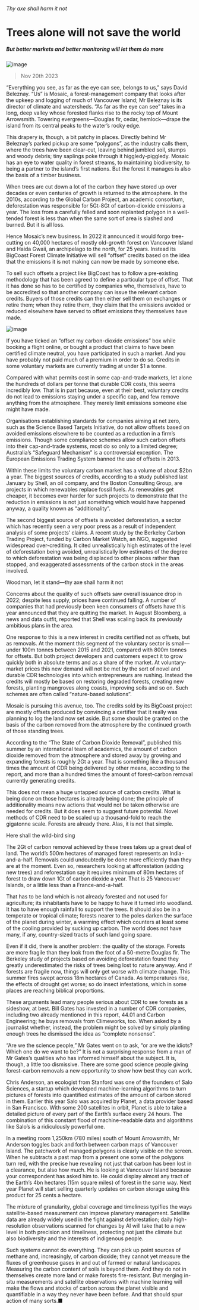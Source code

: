 ###### Thy axe shall harm it not
# Trees alone will not save the world 
##### But better markets and better monitoring will let them do more 
![image](images/20231125_SRD004.jpg) 
> Nov 20th 2023 
“Everything you see, as far as the eye can see, belongs to us,” says David Beleznay. “Us” is Mosaic, a forest-management company that looks after the upkeep and logging of much of Vancouver Island; Mr Beleznay is its director of climate and watersheds. “As far as the eye can see” takes in a long, deep valley whose forested flanks rise to the rocky top of Mount Arrowsmith. Towering evergreens—Douglas fir, cedar, hemlock—drape the island from its central peaks to the water’s rocky edge. 
This drapery is, though, a bit patchy in places. Directly behind Mr Beleznay’s parked pickup are some “polygons”, as the industry calls them, where the trees have been clear-cut, leaving behind jumbled soil, stumps and woody debris; tiny saplings poke through it higgledy-piggledy. Mosaic has an eye to water quality in forest streams, to maintaining biodiversity, to being a partner to the island’s first nations. But the forest it manages is also the basis of a timber business. 
When trees are cut down a lot of the carbon they have stored up over decades or even centuries of growth is returned to the atmosphere. In the 2010s, according to the Global Carbon Project, an academic consortium, deforestation was responsible for 5Gt-8Gt of carbon-dioxide emissions a year. The loss from a carefully felled and soon replanted polygon in a well-tended forest is less than when the same sort of area is slashed and burned. But it is all loss. 
Hence Mosaic’s new business. In 2022 it announced it would forgo tree-cutting on 40,000 hectares of mostly old-growth forest on Vancouver Island and Haida Gwaii, an archipelago to the north, for 25 years. Instead its BigCoast Forest Climate Initiative will sell “offset” credits based on the idea that the emissions it is not making can now be made by someone else. 
To sell such offsets a project like BigCoast has to follow a pre-existing methodology that has been agreed to define a particular type of offset. That it has done so has to be certified by companies who, themselves, have to be accredited so that another company can issue the relevant carbon credits. Buyers of those credits can then either sell them on exchanges or retire them; when they retire them, they claim that the emissions avoided or reduced elsewhere have served to offset emissions they themselves have made.
![image](images/20231125_SRC901.png) 

If you have ticked an “offset my carbon-dioxide emissions” box while booking a flight online, or bought a product that claims to have been certified climate neutral, you have participated in such a market. And you have probably not paid much of a premium in order to do so. Credits in some voluntary markets are currently trading at under $1 a tonne.
Compared with what permits cost in some cap-and-trade markets, let alone the hundreds of dollars per tonne that durable CDR costs, this seems incredibly low. That is in part because, even at their best, voluntary credits do not lead to emissions staying under a specific cap, and few remove anything from the atmosphere. They merely limit emissions someone else might have made. 
Organisations establishing standards for companies aiming at net zero, such as the Science Based Targets Initiative, do not allow offsets based on avoided emissions elsewhere to be counted as a reduction in a firm’s emissions. Though some compliance schemes allow such carbon offsets into their cap-and-trade systems, most do so only to a limited degree; Australia’s “Safeguard Mechanism” is a controversial exception. The European Emissions Trading System banned the use of offsets in 2013.
Within these limits the voluntary carbon market has a volume of about $2bn a year. The biggest sources of credits, according to a study published last January by Shell, an oil company, and the Boston Consulting Group, are projects in which renewables replace fossil fuels. As renewables get cheaper, it becomes ever harder for such projects to demonstrate that the reduction in emissions is not just something which would have happened anyway, a quality known as “additionality”. 
The second biggest source of offsets is avoided deforestation, a sector which has recently seen a very poor press as a result of independent analysis of some projects’ claims. A recent study by the Berkeley Carbon Trading Project, funded by Carbon Market Watch, an NGO, suggested widespread over-crediting. It cited unrealistically high estimates of the level of deforestation being avoided, unrealistically low estimates of the degree to which deforestation was being displaced to other places rather than stopped, and exaggerated assessments of the carbon stock in the areas involved. 
Woodman, let it stand—thy axe shall harm it not
Concerns about the quality of such offsets saw overall issuance drop in 2022; despite less supply, prices have continued falling. A number of companies that had previously been keen consumers of offsets have this year announced that they are quitting the market. In August Bloomberg, a news and data outfit, reported that Shell was scaling back its previously ambitious plans in the area.
One response to this is a new interest in credits certified not as offsets, but as removals. At the moment this segment of the voluntary sector is small—under 100m tonnes between 2015 and 2021, compared with 800m tonnes for offsets. But both project developers and customers expect it to grow quickly both in absolute terms and as a share of the market. At voluntary-market prices this new demand will not be met by the sort of novel and durable CDR technologies into which entrepreneurs are rushing. Instead the credits will mostly be based on restoring degraded forests, creating new forests, planting mangroves along coasts, improving soils and so on. Such schemes are often called “nature-based solutions”.
Mosaic is pursuing this avenue, too. The credits sold by its BigCoast project are mostly offsets produced by convincing a certifier that it really was planning to log the land now set aside. But some should be granted on the basis of the carbon removed from the atmosphere by the continued growth of those standing trees.
According to the “The State of Carbon Dioxide Removal”, published this summer by an international team of academics, the amount of carbon dioxide removed from the atmosphere and stored away by growing and expanding forests is roughly 2Gt a year. That is something like a thousand times the amount of CDR being delivered by other means, according to the report, and more than a hundred times the amount of forest-carbon removal currently generating credits. 
This does not mean a huge untapped source of carbon credits. What is being done on those hectares is already being done; the principle of additionality means new actions that would not be taken otherwise are needed for credits. But it does seem to suggest future potential. Novel methods of CDR need to be scaled up a thousand-fold to reach the gigatonne scale. Forests are already there. Alas, it is not that simple. 
Here shall the wild-bird sing
The 2Gt of carbon removal achieved by these trees takes up a great deal of land. The world’s 500m hectares of managed forest represents an India-and-a-half. Removals could undoubtedly be done more efficiently than they are at the moment. Even so, researchers looking at afforestation (adding new trees) and reforestation say it requires minimum of 80m hectares of forest to draw down 1Gt of carbon dioxide a year. That is 25 Vancouver Islands, or a little less than a France-and-a-half. 

That has to be land which is not already forested and not used for agriculture; its inhabitants have to be happy to have it turned into woodland. It has to have enough rainfall to support the trees. It should also be in a temperate or tropical climate; forests nearer to the poles darken the surface of the planet during winter, a warming effect which counters at least some of the cooling provided by sucking up carbon. The world does not have many, if any, country-sized tracts of such land going spare. 
Even if it did, there is another problem: the quality of the storage. Forests are more fragile than they look from the foot of a 50-metre Douglas fir. The Berkeley study of projects based on avoiding deforestation found they greatly underestimated the risks of trees being lost to nature anyway. And if forests are fragile now, things will only get worse with climate change. This summer fires swept across 18m hectares of Canada. As temperatures rise, the effects of drought get worse; so do insect infestations, which in some places are reaching biblical proportions. 
These arguments lead many people serious about CDR to see forests as a sideshow, at best. Bill Gates has invested in a number of CDR companies, including two already mentioned in this report, 44.01 and Carbon Engineering; he buys removals from Climeworks, too. When asked by a  journalist whether, instead, the problem might be solved by simply planting enough trees he dismissed the idea as “complete nonsense”. 
 “Are we the science people,” Mr Gates went on to ask, “or are we the idiots? Which one do we want to be?” It is not a surprising response from a man of Mr Gates’s qualities who has informed himself about the subject. It is, though, a little too dismissive. There are some good science people giving forest-carbon removals a new opportunity to show how best they can work. 
Chris Anderson, an ecologist from Stanford was one of the founders of Salo Sciences, a startup which developed machine-learning algorithms to turn pictures of forests into quantified estimates of the amount of carbon stored in them. Earlier this year Salo was acquired by Planet, a data provider based in San Francisco. With some 200 satellites in orbit, Planet is able to take a detailed picture of every part of the Earth’s surface every 24 hours. The combination of this constant flood of machine-readable data and algorithms like Salo’s is a ridiculously powerful one. 
In a meeting room 1,250km (780 miles) south of Mount Arrowsmith, Mr Anderson toggles back and forth between carbon maps of Vancouver Island. The patchwork of managed polygons is clearly visible on the screen. When he subtracts a past map from a present one some of the polygons turn red, with the precise hue revealing not just that carbon has been lost in a clearance, but also how much. He is looking at Vancouver Island because your correspondent has asked him to. He could display almost any tract of the Earth’s 4bn hectares (15m square miles) of forest in the same way. Next year Planet will start selling quarterly updates on carbon storage using this product for 25 cents a hectare. 
The mixture of granularity, global coverage and timeliness typifies the ways satellite-based measurement can improve planetary management. Satellite data are already widely used in the fight against deforestation; daily high-resolution observations scanned for changes by AI will take that to a new level in both precision and timeliness, protecting not just the climate but also biodiversity and the interests of indigenous people. 
Such systems cannot do everything. They can pick up point sources of methane and, increasingly, of carbon dioxide; they cannot yet measure the fluxes of greenhouse gases in and out of farmed or natural landscapes. Measuring the carbon content of soils is beyond them. And they do not in themselves create more land or make forests fire-resistant. But merging in-situ measurements and satellite observations with machine learning will make the flows and stocks of carbon across the planet visible and quantifiable in a way they never have been before. And that should spur action of many sorts.■
